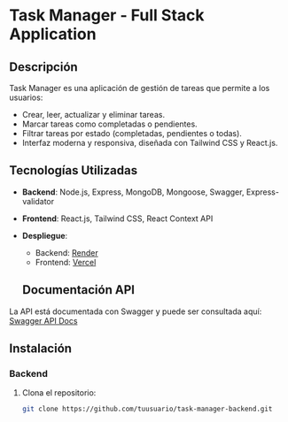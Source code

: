 # Task Manager - Full Stack Application

## Descripción
Task Manager es una aplicación de gestión de tareas que permite a los usuarios:
- Crear, leer, actualizar y eliminar tareas.
- Marcar tareas como completadas o pendientes.
- Filtrar tareas por estado (completadas, pendientes o todas).
- Interfaz moderna y responsiva, diseñada con Tailwind CSS y React.js.

## Tecnologías Utilizadas
- **Backend**: Node.js, Express, MongoDB, Mongoose, Swagger, Express-validator
- **Frontend**: React.js, Tailwind CSS, React Context API
- **Despliegue**:
  - Backend: [Render](task-manager-backend-06hr.onrender.com/api/tasks)
  - Frontend: [Vercel](tasks-front-m7n7dx9ot-clavijovarelagmailcoms-projects.vercel.app)

  ## Documentación API
La API está documentada con Swagger y puede ser consultada aquí:  
[Swagger API Docs](https://task-manager-backend-06hr.onrender.com/api-docs)
  

## Instalación

### Backend
1. Clona el repositorio:
   ```bash
   git clone https://github.com/tuusuario/task-manager-backend.git
